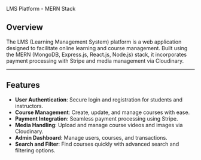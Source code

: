  LMS Platform - MERN Stack

## Overview
The LMS (Learning Management System) platform is a web application designed to facilitate online learning and course management. Built using the MERN (MongoDB, Express.js, React.js, Node.js) stack, it incorporates payment processing with Stripe and media management via Cloudinary.

---

## Features

- **User Authentication**: Secure login and registration for students and instructors.
- **Course Management**: Create, update, and manage courses with ease.
- **Payment Integration**: Seamless payment processing using Stripe.
- **Media Handling**: Upload and manage course videos and images via Cloudinary.
- **Admin Dashboard**: Manage users, courses, and transactions.
- **Search and Filter**: Find courses quickly with advanced search and filtering options.
